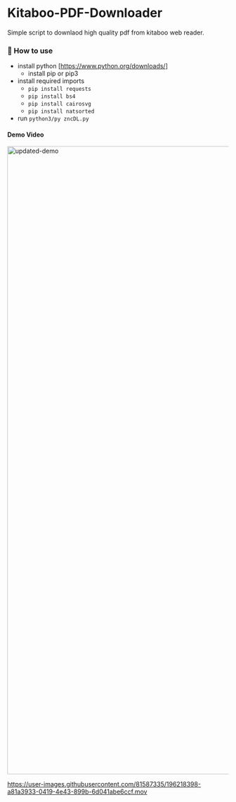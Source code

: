 # Kitaboo-PDF-Downloader
Simple script to downlaod high quality pdf from kitaboo web reader. 
### 📝 How to use
- install python [https://www.python.org/downloads/]
   - install pip or pip3
- install required imports
   - `pip install requests`
   - `pip install bs4`
   - `pip install cairosvg`
   - `pip install natsorted`
- run `python3/py zncDL.py`

#### Demo Video
<img width="1427" alt="updated-demo" src="https://user-images.githubusercontent.com/81587335/204141210-3bb3bdf2-8bd2-4334-b1e5-84174992805b.png">

https://user-images.githubusercontent.com/81587335/196218398-a81a3933-0419-4e43-899b-6d041abe6ccf.mov

